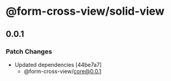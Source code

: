 # @form-cross-view/solid-view

## 0.0.1

### Patch Changes

- Updated dependencies [44be7a7]
  - @form-cross-view/core@0.0.1
